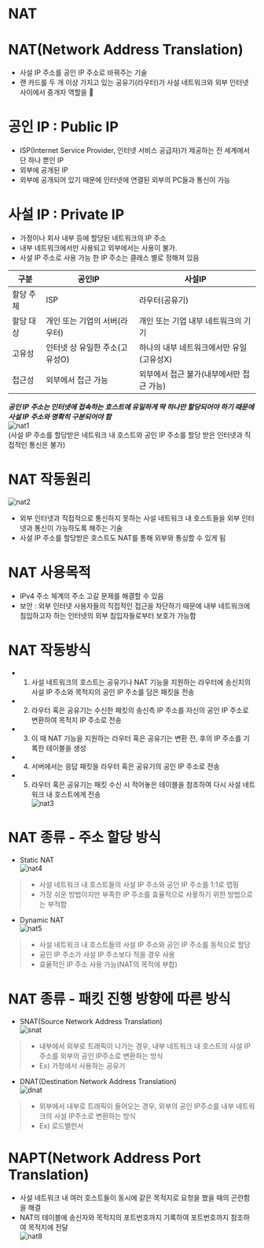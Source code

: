 NAT
=========================================

# NAT(Network Address Translation)
* 사설 IP 주소를 공인 IP 주소로 바꿔주는 기술
* 랜 카드를 두 개 이상 가지고 있는 공유기(라우터)가 사설 네트워크와 외부 인터넷 사이에서 중개자 역할을 

# 공인 IP : Public IP
* ISP(Internet Service Provider, 인터넷 서비스 공급자)가 제공하는 전 세계에서 단 하나 뿐인 IP
* 외부에 공개된 IP
* 외부에 공개되어 있기 때문에 인터넷에 연결된 외부의 PC들과 통신이 가능

# 사설 IP : Private IP
* 가정이나 회사 내부 등에 할당된 네트워크의 IP 주소
* 내부 네트워크에서만 사용되고 외부에서는 사용이 불가.  
* 사설 IP 주소로 사용 가능 한 IP 주소는 클래스 별로 정해져 있음   
   
|구분|공인IP|사설IP|
|------|---|---|   
|할당 주체|ISP|라우터(공유기)|   
|할당 대상|개인 또는 기업의 서버(라우터)|개인 또는 기업 내부 네트워크의 기기|   
|고유성|인터넷 상 유일한 주소(고유성O)|하나의 내부 네트워크에서만 유일(고유성X)|   
|접근성|외부에서 접근 가능|외부에서 접근 불가(내부에서만 접근 가능)|   
   
***공인 IP 주소는 인터넷에 접속하는 호스트에 유일하게 딱 하나만 할당되어야 하기 때문에 사설 IP 주소와 명확히 구분되어야 함***   
![nat1](https://user-images.githubusercontent.com/57285121/116577126-2b5ba600-a94b-11eb-9396-6ee85030ce0c.png)   
(사설 IP 주소를 할당받은 네트워크 내 호스트와 공인 IP 주소를 할당 받은 인터넷과 직접적인 통신은 불가)   

# NAT 작동원리   
![nat2](https://user-images.githubusercontent.com/57285121/116577937-e421e500-a94b-11eb-9e87-666e37153408.png)   
* 외부 인터넷과 직접적으로 통신하지 못하는 사설 네트워크 내 호스트들을 외부 인터넷과 통신이 가능하도록 해주는 기술
* 사설 IP 주소를 할당받은 호스트도 NAT를 통해 외부와 통싱할 수 있게 됨

# NAT 사용목적
* IPv4 주소 체계의 주소 고갈 문제를 해결할 수 있음
* 보안 : 외부 인터넷 사용자들의 직접적인 접근을 차단하기 때문에 내부 네트워크에 침입하고자 하는 인터넷의 외부 침입자들로부터 보호가 가능함

# NAT 작동방식
* 1. 사설 네트워크의 호스트는 공유기나 NAT 기능을 지원하는 라우터에 송신지의 사설 IP 주소와 목적지의 공인 IP 주소를 담은 패킷을 전송
* 2. 라우터 혹은 공유기는 수신한 패킷의 송신측 IP 주소를 자신의 공인 IP 주소로 변환하여 목적지 IP 주소로 전송
* 3. 이 때 NAT 기능을 지원하는 라우터 혹은 공유기는 변환 전, 후의 IP 주소를 기록한 테이블을 생성
* 4. 서버에서는 응답 패킷을 라우터 혹은 공유기의 공인 IP 주소로 전송
* 5. 라우터 혹은 공유기는 패킷 수신 시 적어놓은 테이블을 참조하여 다시 사설 네트워크 내 호스트에게 전송   
![nat3](https://user-images.githubusercontent.com/57285121/116583265-226dd300-a951-11eb-8b26-cf1c3acbc227.png)   

# NAT 종류 - 주소 할당 방식
* Static NAT   
![nat4](https://user-images.githubusercontent.com/57285121/116585819-bb055280-a953-11eb-83a5-5c313828b4fa.png)   
> * 사설 네트워크 내 호스트들의 사설 IP 주소와 공인 IP 주소를 1:1로 맵핑   
> * 가장 쉬운 방법이지만 부족한 IP 주소를 효율적으로 사욯하기 위한 방법으로는 부적합   
* Dynamic NAT   
![nat5](https://user-images.githubusercontent.com/57285121/116586283-40890280-a954-11eb-9164-3c07f33f0889.png)   
> * 사설 네트워크 내 호스트들의 사설 IP 주소와 공인 IP 주소를 동적으로 할당   
> * 공인 IP 주소가 사설 IP 주소보다 적을 경우 사용   
> * 효율적인 IP 주소 사용 가능(NAT의 목적에 부합)   

# NAT 종류 - 패킷 진행 방향에 따른 방식
* SNAT(Source Network Address Translation)   
![snat](https://user-images.githubusercontent.com/57285121/116587056-0f5d0200-a955-11eb-80d1-ad13d369f51b.png)   
> * 내부에서 외부로 트래픽이 나가는 경우, 내부 네트워크 내 호스트의 사설 IP주소를 외부의 공인 IP주소로 변환하는 방식 
> * Ex) 가정에서 사용하는 공유기

* DNAT(Destination Network Address Translation)   
![dnat](https://user-images.githubusercontent.com/57285121/116587399-61058c80-a955-11eb-8295-37df76834037.png)   
> * 외부에서 내부로 트래픽이 들어오는 경우, 외부의 공인 IP주소를 내부 네트워크의 사설 IP주소로 변환하는 방식
> * Ex) 로드밸런서

# NAPT(Network Address Port Translation)
* 사설 네트워크 내 여러 호스트들이 동시에 같은 목적지로 요청을 했을 때의 곤란함을 해결
* NAT의 테이블에 송신자와 목적지의 포트번호까지 기록하여 포트번호까지 참조하여 목적지에 전달   
![nat8](https://user-images.githubusercontent.com/57285121/116585237-226ed280-a953-11eb-8817-59e1107a2dd5.png)   

